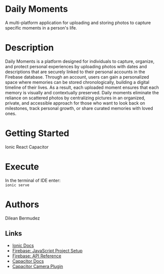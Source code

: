 # Daily Moments
A multi-platform application for uploading and storing photos to capture specific moments in a person's life.

# Description
Daily Moments is a platform designed for individuals to capture, organize, and protect personal experiences by uploading photos with dates and descriptions that are securely linked to their personal accounts in the Firebase database. Through an account, users can gain a personalized space where memories can be stored chronologically, building a digital timeline of their lives. As a result, each uploaded moment ensures that each memory is visually and contextually preserved. Daily moments eliminate the reliance on scattered photos by centralizing pictures in an organized, private, and accessible approach for those who want to look back on milestones, track personal growth, or share curated memories with loved ones.          


# Getting Started
Ionic React
Capacitor

# Execute
In the terminal of IDE enter:  
```ionic serve```

# Authors
Dilean Bermudez

## Links

 * [Ionic Docs](https://ionicframework.com/docs)
 * [Firebase: JavaScript Project Setup](https://firebase.google.com/docs/web/setup)
 * [Firebase: API Reference](https://firebase.google.com/docs/reference/js)
 * [Capacitor Docs](https://capacitorjs.com/docs)
 * [Capacitor Camera Plugin](https://capacitorjs.com/docs/apis/camera)
